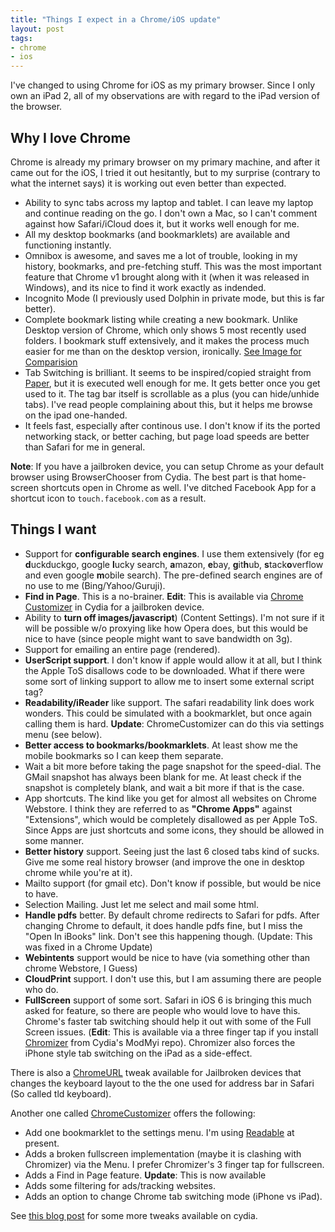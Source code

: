```yaml
---
title: "Things I expect in a Chrome/iOS update"
layout: post
tags:
- chrome
- ios
---
```


I've changed to using Chrome for iOS as my primary browser. Since I only own an iPad 2, all of my observations are with regard to the iPad version of the browser.

## Why I love Chrome

Chrome is already my primary browser on my primary machine, and after it came out for the iOS, I tried it out hesitantly, but to my surprise (contrary to what the internet says) it is working out even better than expected.

- Ability to sync tabs across my laptop and tablet. I can leave my laptop and continue reading on the go. I don't own a Mac, so I can't comment against how Safari/iCloud does it, but it works well enough for me.
- All my desktop bookmarks (and bookmarklets) are available and functioning instantly.
- Omnibox is awesome, and saves me a lot of trouble, looking in my history, bookmarks, and pre-fetching stuff. This was the most important feature that Chrome v1 brought along with it (when it was released in Windows), and its nice to find it work exactly as indended.
- Incognito Mode (I previously used Dolphin in private mode, but this is far better).
- Complete bookmark listing while creating a new bookmark. Unlike Desktop version of Chrome, which only shows 5 most recently used folders. I bookmark stuff extensively, and it makes the process much easier for me than on the desktop version, ironically. [See Image for Comparision](/img/bookmark_compare.png)
- Tab Switching is brilliant. It seems to be inspired/copied straight from [Paper](http://itunes.apple.com/us/app/paper-by-fiftythree/id506003812?mt=8), but it is executed well enough for me. It gets better once you get used to it. The tag bar itself is scrollable as a plus (you can hide/unhide tabs). I've read people complaining about this, but it helps me browse on the ipad one-handed.
- It feels fast, especially after continous use. I don't know if its the ported networking stack, or better caching, but page load speeds are better than Safari for me in general.

**Note**: If you have a jailbroken device, you can setup Chrome as your default browser using BrowserChooser from Cydia. The best part is that home-screen shortcuts open in Chrome as well.  I've ditched Facebook App for a shortcut icon to `touch.facebook.com` as a result.

## Things I want

- Support for **configurable search engines**. I use them extensively (for eg **d**uckduckgo, google **l**ucky search, **a**mazon, **e**bay, **g**it**h**ub, **s**tack**o**verflow and even google **m**obile search). The pre-defined search engines are of no use to me (Bing/Yahoo/Guruji).
- **Find in Page**. This is a no-brainer. **Edit**: This is available via [Chrome Customizer](http://www.addictivetips.com/ios/great-cydia-tweaks-for-chrome-iphone-ipad/) in Cydia for a jailbroken device.
- Ability to **turn off images/javascript**) (Content Settings). I'm not sure if it will be possible w/o proxying like how Opera does, but this would be nice to have (since people might want to save bandwidth on 3g).
- Support for emailing an entire page (rendered).
- **UserScript support**. I don't know if apple would allow it at all, but I think the Apple ToS disallows code to be downloaded. What if there were some sort of linking support to allow me to insert some external script tag?
- **Readability/iReader** like support. The safari readability link does work wonders. This could be simulated with a bookmarklet, but once again calling them is hard. **Update**: ChromeCustomizer can do this via settings menu (see below).
- **Better access to bookmarks/bookmarklets**. At least show me the mobile bookmarks so I can keep them separate.
- Wait a bit more before taking the page snapshot for the speed-dial. The GMail snapshot has always been blank for me. At least check if the snapshot is completely blank, and wait a bit more if that is the case.
- App shortcuts. The kind like you get for almost all websites on Chrome Webstore. I think they are referred to as **"Chrome Apps"** against "Extensions", which would be completely disallowed as per Apple ToS. Since Apps are just shortcuts and some icons, they should be allowed in some manner.
- **Better history** support. Seeing just the last 6 closed tabs kind of sucks. Give me some real history browser (and improve the one in desktop chrome while you're at it).
- Mailto support (for gmail etc). Don't know if possible, but would be nice to have.
- Selection Mailing. Just let me select and mail some html.
- **Handle pdfs** better. By default chrome redirects to Safari for pdfs. After changing Chrome to default, it does handle pdfs fine, but I miss the "Open In iBooks" link. Don't see this happening though. (Update: This was fixed in a Chrome Update)
- **Webintents** support would be nice to have (via something other than chrome Webstore, I Guess)
- **CloudPrint** support. I don't use this, but I am assuming there are people who do.
- **FullScreen** support of some sort. Safari in iOS 6 is bringing this much asked for feature, so there are people who would love to have this. Chrome's faster tab switching should help it out with some of the Full Screen issues. (**Edit**: This is available via a three finger tap if you install [Chromizer](http://www.idownloadblog.com/2012/07/01/chromizer/) from Cydia's ModMyi repo). Chromizer also forces the iPhone style tab switching on the iPad as a side-effect.

There is also a [ChromeURL](http://www.idownloadblog.com/2012/07/01/chromeurl/) tweak available for Jailbroken devices that changes the keyboard layout to the the one used for address bar in Safari (So called tld keyboard).

Another one called [ChromeCustomizer](http://modmyi.com/content/8108-chromecustomization-adds-some-new-stuff-google-chrome.html) offers the following:

- Add one bookmarklet to the settings menu. I'm using [Readable](http://readable.tastefulwords.com/) at present.
- Adds a broken fullscreen implementation (maybe it is clashing with Chromizer) via the Menu. I prefer Chromizer's 3 finger tap for fullscreen.
- Adds a Find in Page feature. **Update**: This is now available
- Adds some filtering for ads/tracking websites.
- Adds an option to change Chrome tab switching mode (iPhone vs iPad).

See [this blog post](http://www.addictivetips.com/ios/great-cydia-tweaks-for-chrome-iphone-ipad/) for some more tweaks available on cydia.
